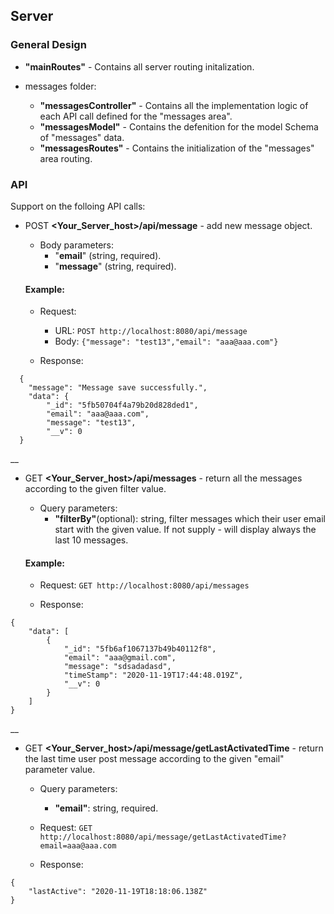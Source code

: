 ## Server

### General Design

- **"mainRoutes"** - Contains all server routing initalization.

- messages folder: 
   - **"messagesController"** - Contains all the implementation logic of each API call defined for the "messages area".
   - **"messagesModel"** - Contains the defenition for the model Schema of "messages" data.
   - **"messagesRoutes"** - Contains the initialization of the "messages" area routing.
   

### API
Support on the folloing API calls:
  - POST **<Your_Server_host>/api/message** - add new message object.
    
    - Body parameters:
      - "**email**" (string, required).
      - "**message**" (string, required).

    #### Example: 
    - Request: 
         - URL: ```POST http://localhost:8080/api/message```
         - Body: ```{"message": "test13","email": "aaa@aaa.com"}```

    - Response: 
```
  {
    "message": "Message save successfully.",
    "data": {
        "_id": "5fb50704f4a79b20d828ded1",
        "email": "aaa@aaa.com",
        "message": "test13",
        "__v": 0
  }
```

__
  - GET **<Your_Server_host>/api/messages** - return all the messages according to the given filter value. 
    - Query parameters: 
       - **"filterBy"**(optional):  string, filter messages which their user email start with the given value. 
         If not supply - will display always the last 10 messages. 

    #### Example:
    - Request: ```GET http://localhost:8080/api/messages```

    - Response: 
```
{
    "data": [
        {
            "_id": "5fb6af1067137b49b40112f8",
            "email": "aaa@gmail.com",
            "message": "sdsadadasd",
            "timeStamp": "2020-11-19T17:44:48.019Z",
            "__v": 0
        }
    ]
}
```

__
  - GET **<Your_Server_host>/api/message/getLastActivatedTime** - return the last time user post message according to the given "email" parameter value.
 
    - Query parameters: 
       - **"email"**:  string, required.

    - Request: ```GET http://localhost:8080/api/message/getLastActivatedTime?email=aaa@aaa.com```
    - Response: 
```
{
    "lastActive": "2020-11-19T18:18:06.138Z"
}
```
